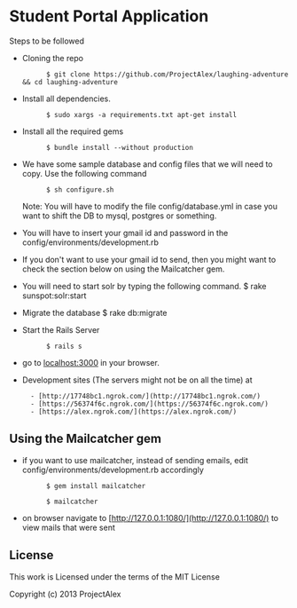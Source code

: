 Student Portal Application
==================
Steps to be followed

- Cloning the repo
    
            $ git clone https://github.com/ProjectAlex/laughing-adventure && cd laughing-adventure

- Install all dependencies. 
    
            $ sudo xargs -a requirements.txt apt-get install

- Install all the required gems
    
            $ bundle install --without production

- We have some sample database and config files that we will need to copy. Use the following command
    
            $ sh configure.sh
    
    Note: You will have to modify the file config/database.yml in case you want to shift the DB to mysql, postgres or something. 

- You will have to insert your gmail id and password in the config/environments/development.rb

- If you don't want to use your gmail id to send, then you might want to check the section below on using the Mailcatcher gem. 

- You will need to start solr by typing the following command. 
            $ rake sunspot:solr:start 

- Migrate the database
            $ rake db:migrate

- Start the Rails Server 

            $ rails s
- go to [localhost:3000](localhost:3000) in your browser. 

- Development sites (The servers might not be on all the time) at 


        - [http://17748bc1.ngrok.com/](http://17748bc1.ngrok.com/)
        - [https://56374f6c.ngrok.com/](https://56374f6c.ngrok.com/)
	    - [https://alex.ngrok.com/](https://alex.ngrok.com/)

Using the Mailcatcher gem
----------
- if you want to use mailcatcher, instead of sending emails, edit config/environments/development.rb accordingly

            $ gem install mailcatcher 
    
            $ mailcatcher
    
- on browser navigate to [http://127.0.0.1:1080/](http://127.0.0.1:1080/) to view mails that were sent 

License
----------

This work is Licensed under the terms of the MIT License

Copyright (c) 2013 ProjectAlex
